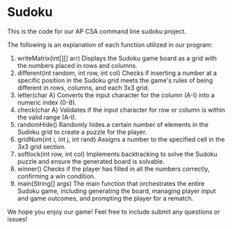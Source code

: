 # Sudoku

This is the code for our AP CSA command line sudoku project. 

The following is an explanation of each function utilized in our program:

1. writeMatrix(int[][] arr)
    Displays the Sudoku game board as a grid with the numbers placed in rows and columns.
2. different(int random, int row, int col)
    Checks if inserting a number at a specific position in the Sudoku grid meets the game's rules of being different in rows, columns, and each 3x3 grid.
3. letter(char A)
    Converts the input character for the column (A-I) into a numeric index (0-8).
4. check(char A)
    Validates if the input character for row or column is within the valid range (A-I).
5. randomHide()
    Randomly hides a certain number of elements in the Sudoku grid to create a puzzle for the player.
6. gridNum(int i, int j, int rand)
    Assigns a number to the specified cell in the 3x3 grid section.
7. softlock(int row, int col)
    Implements backtracking to solve the Sudoku puzzle and ensure the generated board is solvable.
8. winner()
    Checks if the player has filled in all the numbers correctly, confirming a win condition.
9. main(String[] args)
    The main function that orchestrates the entire Sudoku game, including generating the board, managing player input and game outcomes, and prompting the player for a rematch.

We hope you enjoy our game! Feel free to include submit any questions or issues!